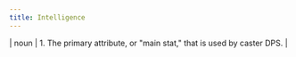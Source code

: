 ```yaml
---
title: Intelligence
---
```

| noun | 1.  	The primary attribute, or "main stat," that is used by caster DPS.	|